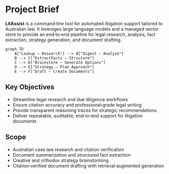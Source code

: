 # Project Brief

**LitAssist** is a command‑line tool for automated litigation support tailored to Australian law. It leverages large language models and a managed vector store to provide an end‑to‑end pipeline for legal research, analysis, fact extraction, strategy generation, and document drafting.

```mermaid
graph TD
    A["Lookup – Research"] --> B["Digest – Analyse"]
    B --> C["ExtractFacts – Structure"]
    C --> D["Brainstorm – Generate Options"]
    D --> E["Strategy – Plan Approach"]
    E --> F["Draft – Create Documents"]
```

## Key Objectives

- Streamline legal research and due diligence workflows  
- Ensure citation accuracy and professional‑grade legal writing  
- Provide transparent reasoning traces for strategic recommendations  
- Deliver repeatable, auditable, end‑to‑end support for litigation documents  

## Scope

- Australian case law research and citation verification  
- Document summarization and structured fact extraction  
- Creative and orthodox strategy brainstorming  
- Citation‑verified document drafting with retrieval‑augmented generation
